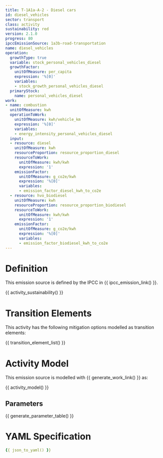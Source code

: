```yaml
---
title: T-1A1a-A-2 - Diesel cars
id: diesel_vehicles
sector: transport
class: activity
sustainability: red
version: 2.1.0
progress: 80
ipccEmissionSource: 1a3b-road-transportation
name: diesel_vehicles
operation:
  growthType: true
  variable: stock_personal_vehicles_diesel
  growthFactor:
    unitOfMeasure: per_capita
    expression: '%[0]'
    variables:
    - stock_growth_personal_vehicles_diesel
  primaryStock:
    name: personal_vehicles_diesel
work:
- name: combustion
  unitOfMeasure: kwh
  operationToWork:
    unitOfMeasure: kwh/vehicle_km
    expression: '%[0]'
    variables:
    - energy_intensity_personal_vehicles_diesel
  input:
  - resource: diesel
    unitOfMeasure: kwh
    resourceProportion: resource_proportion_diesel
    resourceToWork:
      unitOfMeasure: kwh/kwh
      expression: '1'
    emissionFactor:
      unitOfMeasure: g_co2e/kwh
      expression: '%[0]'
      variables:
      - emission_factor_diesel_kwh_to_co2e
  - resource: hvo_biodiesel
    unitOfMeasure: kwh
    resourceProportion: resource_proportion_biodiesel
    resourceToWork:
      unitOfMeasure: kwh/kwh
      expression: '1'
    emissionFactor:
      unitOfMeasure: g_co2e/kwh
      expression: '%[0]'
      variables:
      - emission_factor_biodiesel_kwh_to_co2e
---
```

# Definition
This emission source is defined by the IPCC in {{ ipcc_emission_link() }}.

{{ activity_sustainability() }}

# Transition Elements

This activity has the following mitigation options modelled as transition elements:

{{ transition_element_list() }}

# Activity Model
This emission source is modelled with {{ generate_work_link() }} as:

{{ activity_model() }}

## Parameters

{{ generate_parameter_table() }}

# YAML Specification

```yaml
{{ json_to_yaml() }}
```